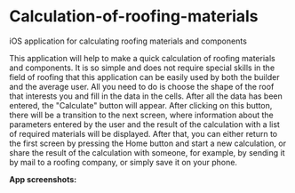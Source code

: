 # Calculation-of-roofing-materials
iOS application for calculating roofing materials and components

This application will help to make a quick calculation of roofing materials and components. It is so simple and does not require special skills in the field of roofing that this application can be easily used by both the builder and the average user. All you need to do is choose the shape of the roof that interests you and fill in the data in the cells. After all the data has been entered, the "Calculate" button will appear. After clicking on this button, there will be a transition to the next screen, where information about the parameters entered by the user and the result of the calculation with a list of required materials will be displayed.
After that, you can either return to the first screen by pressing the Home button and start a new calculation, or share the result of the calculation with someone, for example, by sending it by mail to a roofing company, or simply save it on your phone.

**App screenshots:**
